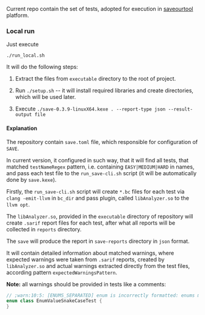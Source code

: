 Current repo contain the set of tests, adopted for execution in [saveourtool](https://saveourtool.com/) platform.

### Local run

Just execute

    ./run_local.sh

It will do the following steps:

1) Extract the files from `executable` directory to the root of project.

2) Run `./setup.sh` -- it will install required libraries and create directories, which will be used later.

3) Execute `./save-0.3.9-linuxX64.kexe . --report-type json --result-output file`

#### Explanation

The repository contain `save.toml` file, which responsible for configuration of `SAVE`.

In current version, it configured in such way, that it will find all tests, that
matched `testNameRegex` pattern, i.e. containing `EASY|MEDIUM|HARD` in names,
and pass each test file to the `run_save-cli.sh` script (it will be automatically done by `save.kexe`).

Firstly, the `run_save-cli.sh` script will create `*.bc` files for each test via `clang -emit-llvm` in `bc_dir`
and pass plugin, called `libAnalyzer.so` to the `llvm opt`.

The `libAnalyzer.so`, provided in the `executable` directory of repository will create
`.sarif` report files for each test, after what all reports will be collected in `reports` directory.

The `save` will produce the report in `save-reports` directory in `json` format.

It will contain detailed information about matched warnings, where expected warnings were taken from `.sarif` reports,
created by `libAnalyzer.so` and actual warnings extracted directly from the test files, according pattern `expectedWarningsPattern`.

**Note:** all warnings should be provided in tests like a comments:

```kotlin
// ;warn:10:5: [ENUMS_SEPARATED] enum is incorrectly formatted: enums must end with semicolon{{.*}}
enum class EnumValueSnakeCaseTest {
}
```
